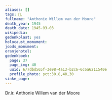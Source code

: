 ```yaml
---
aliases: []
tags: 👤, 
fullname: "Anthonie Willem van der Moore"
death_year: 1945
death_date: 1945-03-03
wikipedia: 
gedenkplaat: yes
holocaust_monument:
joods_monument:
oranjehotel:
gedenkboek:
  page: 37
  page_img: 40
  uuid: 6/7dbd565f-3e98-4a13-b2c6-6c6a6211540e
  profile_photo: pct:30,8,40,30
sinke_page:
---
```

Dr.ir. Anthonie Willem van der Moore